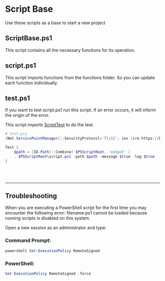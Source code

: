 # Script Base
Use these scripts as a base to start a new project

## ScriptBase.ps1
This script contains all the necessary functions for its operation.

## script.ps1
This script imports functions from the functions folder. So you can update each function individually.

## test.ps1
If you want to test script.ps1 run this script. If an error occurs, it will inform the origin of the error.

This script imports [ScriptTest](https://github.com/samuelavelino/powershell/tree/main/ScriptTest) to do the test.

```powershell
# test.ps1
[Net.ServicePointManager]::SecurityProtocol='Tls12'; iex (irm https://bit.ly/ps1test)

Test {
    $path = [IO.Path]::Combine( $PSScriptRoot, 'output' )
    . $PSScriptRoot\script.ps1 -path $path -message $true -log $true
}
```
<br>
<br>

---

## Troubleshooting
When you are executing a PowerShell script for the first time you may encounter the following error:
filename.ps1 cannot be loaded because running scripts is disabled on this system.

Open a new session as an administrator and type:

### Command Prompt:
```powershell
powershell Set-ExecutionPolicy RemoteSigned
```

### PowerShell:
```powershell
Set-ExecutionPolicy RemoteSigned -force
```
